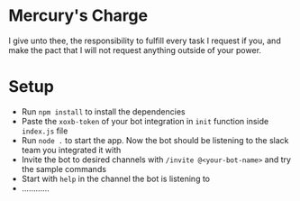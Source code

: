 # Mercury's Charge

I give unto thee, the responsibility to fulfill every task I request if you, and make the pact that I will not request anything outside of your power.

# Setup

- Run `npm install` to install the dependencies
- Paste the `xoxb-token` of your bot integration in `init` function inside `index.js` file
- Run `node .` to start the app. Now the bot should be listening to the slack team you integrated it with
- Invite the bot to desired channels with `/invite @<your-bot-name>` and try the sample commands
- Start with `help` in the channel the bot is listening to
- ............
